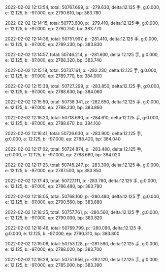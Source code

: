 2022-02-02 12:13:54, total: 50767.699, p: -279.630, delta:12.125 手, g:0.000, e: 12.125, b: -97.000, ep: 2790.610, bp: 383.780

2022-02-02 12:14:15, total: 50773.600, p: -279.410, delta:12.125 手, g:0.000, e: 12.125, b: -97.000, ep: 2790.750, bp: 383.770

2022-02-02 12:14:36, total: 50751.997, p: -281.410, delta:12.125 手, g:0.000, e: 12.125, b: -97.000, ep: 2789.230, bp: 383.830

2022-02-02 12:14:57, total: 50746.214, p: -281.600, delta:12.125 手, g:0.000, e: 12.125, b: -97.000, ep: 2788.320, bp: 383.740

2022-02-02 12:15:18, total: 50737.161, p: -282.230, delta:12.125 手, g:0.000, e: 12.125, b: -97.000, ep: 2789.770, bp: 384.000

2022-02-02 12:15:38, total: 50727.299, p: -283.850, delta:12.125 手, g:0.000, e: 12.125, b: -97.000, ep: 2788.630, bp: 384.060

2022-02-02 12:15:59, total: 50738.341, p: -282.650, delta:12.125 手, g:0.000, e: 12.125, b: -97.000, ep: 2788.230, bp: 383.860

2022-02-02 12:16:20, total: 50718.690, p: -284.610, delta:12.125 手, g:0.000, e: 12.125, b: -97.000, ep: 2788.670, bp: 384.160

2022-02-02 12:16:41, total: 50726.630, p: -283.900, delta:12.125 手, g:0.000, e: 12.125, b: -97.000, ep: 2788.420, bp: 384.040

2022-02-02 12:17:02, total: 50724.874, p: -283.480, delta:12.125 手, g:0.000, e: 12.125, b: -97.000, ep: 2788.680, bp: 384.020

2022-02-02 12:17:23, total: 50745.247, p: -283.300, delta:12.125 手, g:0.000, e: 12.125, b: -97.000, ep: 2787.500, bp: 383.850

2022-02-02 12:17:43, total: 50727.111, p: -283.760, delta:12.125 手, g:0.000, e: 12.125, b: -97.000, ep: 2786.480, bp: 383.780

2022-02-02 12:18:05, total: 50768.160, p: -280.480, delta:12.125 手, g:0.000, e: 12.125, b: -97.000, ep: 2790.560, bp: 383.880

2022-02-02 12:18:25, total: 50757.761, p: -280.560, delta:12.125 手, g:0.000, e: 12.125, b: -97.000, ep: 2790.000, bp: 383.820

2022-02-02 12:18:46, total: 50769.799, p: -280.090, delta:12.125 手, g:0.000, e: 12.125, b: -97.000, ep: 2790.310, bp: 383.800

2022-02-02 12:19:08, total: 50753.128, p: -281.580, delta:12.125 手, g:0.000, e: 12.125, b: -97.000, ep: 2788.020, bp: 383.700

2022-02-02 12:19:28, total: 50751.656, p: -282.120, delta:12.125 手, g:0.000, e: 12.125, b: -97.000, ep: 2785.000, bp: 383.390